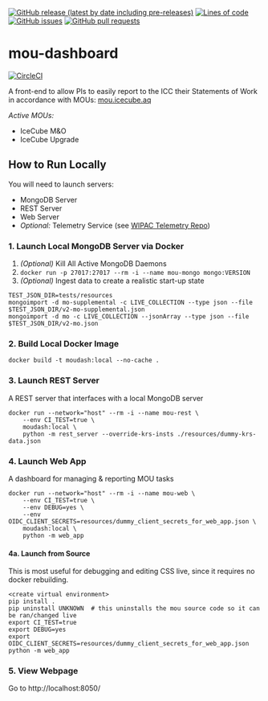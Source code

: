 <!--- Top of README Badges (automated) --->
[![GitHub release (latest by date including pre-releases)](https://img.shields.io/github/v/release/WIPACrepo/mou-dashboard?include_prereleases)](https://github.com/WIPACrepo/mou-dashboard/) [![Lines of code](https://img.shields.io/tokei/lines/github/WIPACrepo/mou-dashboard)](https://github.com/WIPACrepo/mou-dashboard/) [![GitHub issues](https://img.shields.io/github/issues/WIPACrepo/mou-dashboard)](https://github.com/WIPACrepo/mou-dashboard/issues?q=is%3Aissue+sort%3Aupdated-desc+is%3Aopen) [![GitHub pull requests](https://img.shields.io/github/issues-pr/WIPACrepo/mou-dashboard)](https://github.com/WIPACrepo/mou-dashboard/pulls?q=is%3Apr+sort%3Aupdated-desc+is%3Aopen) 
<!--- End of README Badges (automated) --->
# mou-dashboard

[![CircleCI](https://circleci.com/gh/WIPACrepo/mou-dashboard/tree/master.svg?style=shield)](https://circleci.com/gh/WIPACrepo/mou-dashboard/tree/master)

A front-end to allow PIs to easily report to the ICC their
Statements of Work in accordance with MOUs:
[mou.icecube.aq](https://mou.icecube.aq/)

*Active MOUs:*
- IceCube M&O
- IceCube Upgrade


## How to Run Locally
You will need to launch servers:
- MongoDB Server
- REST Server
- Web Server
- *Optional:* Telemetry Service (see [WIPAC Telemetry Repo](https://github.com/WIPACrepo/wipac-telemetry-prototype#wipac-telemetry-prototype))

### 1. Launch Local MongoDB Server via Docker
1. *(Optional)* Kill All Active MongoDB Daemons
1. `docker run -p 27017:27017 --rm -i --name mou-mongo mongo:VERSION`
1. *(Optional)* Ingest data to create a realistic start-up state
```
TEST_JSON_DIR=tests/resources
mongoimport -d mo-supplemental -c LIVE_COLLECTION --type json --file $TEST_JSON_DIR/v2-mo-supplemental.json
mongoimport -d mo -c LIVE_COLLECTION --jsonArray --type json --file $TEST_JSON_DIR/v2-mo.json
```

### 2. Build Local Docker Image
```
docker build -t moudash:local --no-cache .
```

### 3. Launch REST Server
A REST server that interfaces with a local MongoDB server
```
docker run --network="host" --rm -i --name mou-rest \
    --env CI_TEST=true \
    moudash:local \
    python -m rest_server --override-krs-insts ./resources/dummy-krs-data.json
```

### 4. Launch Web App
A dashboard for managing & reporting MOU tasks
```
docker run --network="host" --rm -i --name mou-web \
    --env CI_TEST=true \
    --env DEBUG=yes \
    --env OIDC_CLIENT_SECRETS=resources/dummy_client_secrets_for_web_app.json \
    moudash:local \
    python -m web_app
```

#### 4a. Launch from Source
This is most useful for debugging and editing CSS live, since it requires no docker rebuilding.
```
<create virtual environment>
pip install .
pip uninstall UNKNOWN  # this uninstalls the mou source code so it can be ran/changed live
export CI_TEST=true
export DEBUG=yes
export OIDC_CLIENT_SECRETS=resources/dummy_client_secrets_for_web_app.json
python -m web_app
```

### 5. View Webpage
Go to http://localhost:8050/
